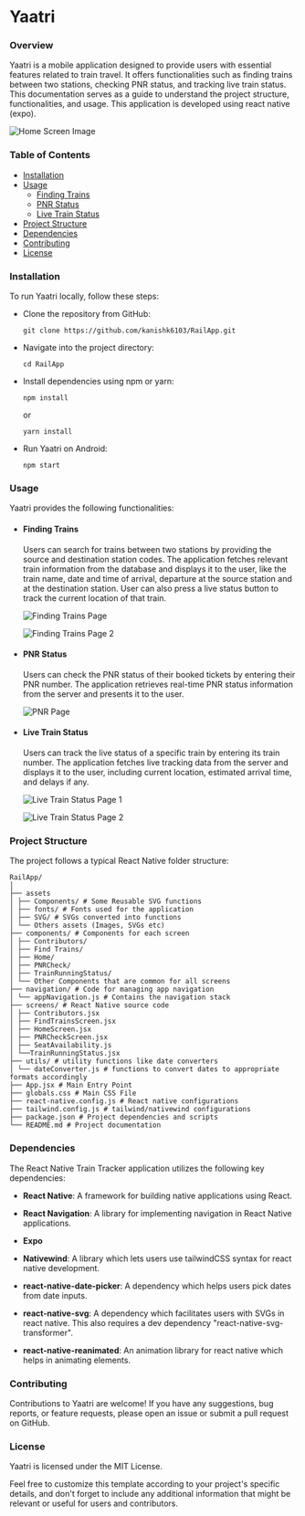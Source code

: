 # Yaatri

### Overview

Yaatri is a mobile application designed to provide users with essential features related to train travel. It offers functionalities such as finding trains between two stations, checking PNR status, and tracking live train status. This documentation serves as a guide to understand the project structure, functionalities, and usage. This application is developed using react native (expo).

![Home Screen Image](https://ibb.co/qNz3yPQ)

### Table of Contents

- [Installation](/README.md#installation)
- [Usage](/README.md#usage)
  - [Finding Trains](/README.md#finding-trains)
  - [PNR Status](/README.md#pnr-status)
  - [Live Train Status](/README.md#live-train-status)
- [Project Structure](/README.md#project-structure)
- [Dependencies](/README.md#dependencies)
- [Contributing](/README.md#contributing)
- [License](/README.md#license)

### Installation

To run Yaatri locally, follow these steps:

- Clone the repository from GitHub:

  ```
  git clone https://github.com/kanishk6103/RailApp.git
  ```

- Navigate into the project directory:

  ```
  cd RailApp
  ```

- Install dependencies using npm or yarn:

      npm install

  or

      yarn install

- Run Yaatri on Android:
  ```
  npm start
  ```

### Usage

Yaatri provides the following functionalities:

- #### **Finding Trains**

  Users can search for trains between two stations by providing the source and destination station codes. The application fetches relevant train information from the database and displays it to the user, like the train name, date and time of arrival, departure at the source station and at the destination station. User can also press a live status button to track the current location of that train.

  ![Finding Trains Page](https://ibb.co/YRTGMm7)

  ![Finding Trains Page 2](https://ibb.co/rb7cqSp)

- #### **PNR Status**

  Users can check the PNR status of their booked tickets by entering their PNR number. The application retrieves real-time PNR status information from the server and presents it to the user.

  ![PNR Page](https://res.cloudinary.com/dk3rw649k/image/upload/fl_preserve_transparency/v1715849899/Rail%20App%20-%20Yaatri/PNR_Check_lmtryp.jpg?_s=public-apps)

- #### **Live Train Status**

  Users can track the live status of a specific train by entering its train number. The application fetches live tracking data from the server and displays it to the user, including current location, estimated arrival time, and delays if any.

  ![Live Train Status Page 1](https://ibb.co/m40wzwQ)

  ![Live Train Status Page 2](https://ibb.co/VThh3yc)

### Project Structure

The project follows a typical React Native folder structure:

```
RailApp/
│
├── assets
│ ├── Components/ # Some Reusable SVG functions
│ ├── fonts/ # Fonts used for the application
│ ├── SVG/ # SVGs converted into functions
│ └── Others assets (Images, SVGs etc)
├── components/ # Components for each screen
│ ├── Contributors/
│ ├── Find Trains/
│ ├── Home/
│ ├── PNRCheck/
│ ├── TrainRunningStatus/
│ └── Other Components that are common for all screens
├── navigation/ # Code for managing app navigation
│ └── appNavigation.js # Contains the navigation stack
├── screens/ # React Native source code
│ ├── Contributors.jsx
│ ├── FindTrainsScreen.jsx
│ ├── HomeScreen.jsx
│ ├── PNRCheckScreen.jsx
│ ├── SeatAvailability.js
│ └──TrainRunningStatus.jsx
├── utils/ # utility functions like date converters
│ └── dateConverter.js # functions to convert dates to appropriate formats accordingly
├── App.jsx # Main Entry Point
├── globals.css # Main CSS File
├── react-native.config.js # React native configurations
├── tailwind.config.js # tailwind/nativewind configurations
├── package.json # Project dependencies and scripts
└── README.md # Project documentation
```

### Dependencies

The React Native Train Tracker application utilizes the following key dependencies:

- **React Native**: A framework for building native applications using React.

- **React Navigation**: A library for implementing navigation in React Native applications.
- **Expo**
- **Nativewind**: A library which lets users use tailwindCSS syntax for react native development.
- **react-native-date-picker**: A dependency which helps users pick dates from date inputs.
- **react-native-svg**: A dependency which facilitates users with SVGs in react native. This also requires a dev dependency "react-native-svg-transformer".
- **react-native-reanimated**: An animation library for react native which helps in animating elements.

### Contributing

Contributions to Yaatri are welcome! If you have any suggestions, bug reports, or feature requests, please open an issue or submit a pull request on GitHub.

### License

Yaatri is licensed under the MIT License.

Feel free to customize this template according to your project's specific details, and don't forget to include any additional information that might be relevant or useful for users and contributors.
